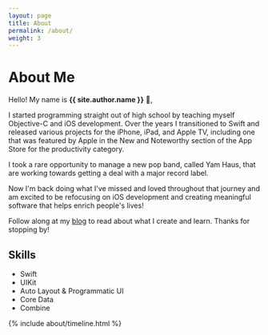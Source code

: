 ```yaml
---
layout: page
title: About
permalink: /about/
weight: 3
---
```


# **About Me**

Hello! My name is **{{ site.author.name }}** :wave:,<br>

I started programming straight out of high school by teaching myself Objective-C and iOS development. Over the years I transitioned to Swift and released various projects for the iPhone, iPad, and Apple TV, including one that was featured by Apple in the New and Noteworthy section of the App Store for the productivity category.

I took a rare opportunity to manage a new pop band, called Yam Haus, that are working towards getting a deal with a major record label.

Now I'm back doing what I've missed and loved throughout that journey and am excited to be refocusing on iOS development and creating meaningful software that helps enrich people's lives!

Follow along at my [blog](/blog) to read about what I create and learn. Thanks for stopping by!

<!-- <div class="row">
{% include about/skills.html title="Programming Skills" source=site.data.programming-skills %}
{% include about/skills.html title="Other Skills" source=site.data.other-skills %}
</div> -->

## Skills

- Swift
- UIKit
- Auto Layout & Programmatic UI
- Core Data
- Combine


<div class="row">
{% include about/timeline.html %}
</div>
